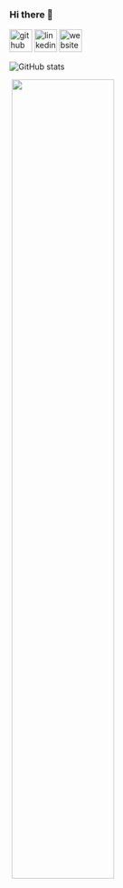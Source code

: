 ### Hi there 👋

<!--
**WaelAlQawasmi/WaelAlQawasmi** is a ✨ _special_ ✨ repository because its `README.md` (this file) appears on your GitHub profile.

Here are some ideas to get you started:

- 🔭 I’m currently working on ...
- 🌱 I’m currently learning ...
- 👯 I’m looking to collaborate on ...
- 🤔 I’m looking for help with ...
- 💬 Ask me about ...
- 📫 How to reach me: ...
- 😄 Pronouns: ...
- ⚡ Fun fact: ...
-->


[<img src='https://cdn.jsdelivr.net/npm/simple-icons@3.0.1/icons/github.svg' alt='github' height='40'>](https://github.com/WaelAlQawasmi) [<img src='https://cdn.jsdelivr.net/npm/simple-icons@3.0.1/icons/linkedin.svg' alt='linkedin' height='40'>](https://www.linkedin.com/in/wael-al-qawasmi/)  [<img src='https://cdn.jsdelivr.net/npm/simple-icons@3.0.1/icons/icloud.svg' alt='website' height='40'>](https://github.com/WaelAlQawasmi) 




![GitHub stats](https://github-readme-stats.vercel.app/api?username=WaelAlQawasmi&show_icons=true)  
<p>&nbsp;<img src="https://github-readme-stats.vercel.app/api/top-langs/?username=WaelAlQawasmi&layout=compact" width="60%"/></p>

